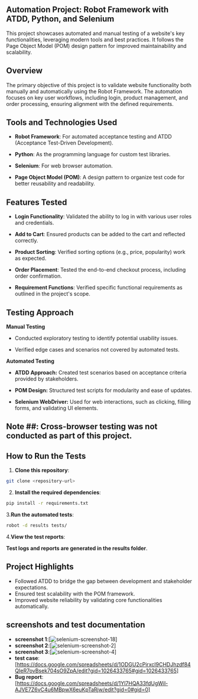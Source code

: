 ## Automation Project: Robot Framework with ATDD, Python, and Selenium

This project showcases automated and manual testing of a website's key functionalities, leveraging modern tools and best practices. It follows the Page Object Model (POM) design pattern for improved maintainability and scalability.

## Overview

The primary objective of this project is to validate website functionality both manually and automatically using the Robot Framework. The automation focuses on key user workflows, including login, product management, and order processing, ensuring alignment with the defined requirements.

## Tools and Technologies Used

- **Robot Framework**: For automated acceptance testing and ATDD (Acceptance Test-Driven Development).

- **Python**: As the programming language for custom test libraries.

- **Selenium**: For web browser automation.

- **Page Object Model (POM)**: A design pattern to organize test code for better reusability and readability.

## Features Tested

- **Login Functionality**: Validated the ability to log in with various user roles and credentials.

- **Add to Cart**: Ensured products can be added to the cart and reflected correctly.

- **Product Sorting**: Verified sorting options (e.g., price, popularity) work as expected.

- **Order Placement**: Tested the end-to-end checkout process, including order confirmation.

- **Requirement Functions**: Verified specific functional requirements as outlined in the project's scope.

## Testing Approach

**Manual Testing**

- Conducted exploratory testing to identify potential usability issues.

- Verified edge cases and scenarios not covered by automated tests.

**Automated Testing**

- **ATDD Approach:** Created test scenarios based on acceptance criteria provided by stakeholders.

- **POM Design:** Structured test scripts for modularity and ease of updates.

- **Selenium WebDriver:** Used for web interactions, such as clicking, filling forms, and validating UI elements.

## Note ##: Cross-browser testing was not conducted as part of this project.

## How to Run the Tests

1. **Clone this repository**:

```sh
git clone <repository-url>
```
2. **Install the required dependencies**:
```sh
pip install -r requirements.txt
```
3.**Run the automated tests**:
```sh
robot -d results tests/
```
4.**View the test reports**:

**Test logs and reports are generated in the results folder**.
## Project Highlights
- Followed ATDD to bridge the gap between development and stakeholder expectations.
- Ensured test scalability with the POM framework.
- Improved website reliability by validating core functionalities automatically.
## screenshots and test documentation
- **screenshot 1**:[![selenium-screenshot-18](https://github.com/user-attachments/assets/99a680f0-5828-4122-be08-425d1d793f9d)]
- **screenshot 2**:[![selenium-screenshot-2](https://github.com/user-attachments/assets/42a2e175-1b20-4d15-baee-53c50c52b43e)]
- **screenshot 3**:[![selenium-screenshot-4](https://github.com/user-attachments/assets/d17fff2a-9c3d-46b4-998f-bb63211ef55d)]
- **test case**:[https://docs.google.com/spreadsheets/d/1ODGU2cPirxcl9CHDJhzdf84QIeR7ovBsek704sO9ZpA/edit?gid=1026433765#gid=1026433765]
- **Bug report**:[https://docs.google.com/spreadsheets/d/1Yl7HQA33fdUgWil-AJVE7Z6vC4u6MBpwX6euKpTaRjw/edit?gid=0#gid=0]
